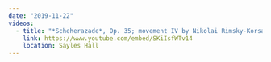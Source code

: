```yaml
---
date: "2019-11-22"
videos: 
  - title: "*Scheherazade*, Op. 35; movement IV by Nikolai Rimsky-Korsakov"
    link: https://www.youtube.com/embed/SKiIsfWTv14
    location: Sayles Hall
---
```

